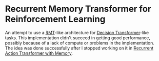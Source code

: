 # Recurrent Memory Transformer for Reinforcement Learning
An attempt to use a [RMT](https://arxiv.org/abs/2304.11062)-like architecture for [Decision Transformer](https://arxiv.org/abs/2106.01345)-like tasks. This implementation didn't succeed in getting good performance, possibly because of a lack of compute or problems in the implementation. The idea was done successfully after I stopped working on it in [Recurrent Action Transformer with Memory](https://arxiv.org/abs/2306.09459).

